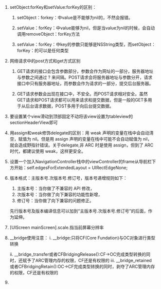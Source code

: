 1. setObject:forKey和setValue:forKey的区别：

   1. setObject：forkey：中value是不能够为nil的，不然会报错。

   2. setValue：forKey：中value能够为nil，但是当value为nil的时候，会自动调用removeObject：forKey方法

   3. setValue：forKey：中key的参数只能够是NSString类型，而setObject：forKey：的可以是任何类型

2. 网络请求中的post方式和get方式区别

   1. GET请求的接口会包含参数部分，参数会作为网址的一部分，服务器地址与参数之间通过 ? 来间隔。POST请求会将服务器地址与参数分开，请求接口中只有服务器地址，而参数会作为请求的一部分，提交后台服务器。

   2. GET请求参数会出现在接口中，不安全。而POST请求相对安全。虽然GET请求和POST请求都可以用来请求和提交数据，但是一般的GET多用于从后台请求数据，POST多用于向后台提交数据。

3. 要设置某个view滑动到顶部固定不动将该view设置为tableview的sectionHeaderView即可

4. 用assign和weak修饰delegate的区别：用 weak 声明的变量在栈中会自动清空，赋值为 nil。但是用 assign 声明的变量在栈中可能不会自动赋值为 nil，就会造成野指针错误。关于delegate,非 ARC 时是使用 assign，但到了 ARC 时代，都建议使用 weak，这样更安全。

5. 设置一个加入NavigationController栈中的viewController的frame从导航栏下方开始：self.edgesForExtendedLayout = UIRectEdgeNone;

6. 版本格式：主版本号.次版本号.修订号，版本号递增规则如下：  
   1. 主版本号：当你做了不兼容的 API 修改，  
   2. 次版本号：当你做了向下兼容的功能性新增，  
   3. 修订号：当你做了向下兼容的问题修正。

   先行版本号及版本编译信息可以加到“主版本号.次版本号.修订号”的后面，作为延伸。

7. \[UIScreen mainScreen\].scale.指当前屏幕分辨率

8. \_\_bridge使用注意：                                                                                                                                                                                       i.   \_\_bridge:只将CF\(Core Fundation\)与OC对象进行类型转换

   ii.  \_\_bridge\_transfer或者CFBridgingRelease\(\):CF-&gt;OC完成类型转换的同时，还赋予了ARC管理内存的权限，CF还是有权限的        iii. \_\_bridge\_retained或者CFBridgingRetain\(\):OC-&gt;CF完成类型转换的同时，剥夺了ARC管理内存的权限，CF还是有权限的

9. 


